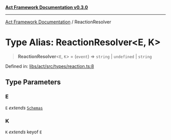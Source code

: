 [**Act Framework Documentation v0.3.0**](../README.md)

***

[Act Framework Documentation](../globals.md) / ReactionResolver

# Type Alias: ReactionResolver\<E, K\>

> **ReactionResolver**\<`E`, `K`\> = (`event`) => `string` \| `undefined` \| `string`

Defined in: [libs/act/src/types/reaction.ts:8](https://github.com/Rotorsoft/act-root/blob/44434ac9e20b81fc5bbda127e1633a974aa78bcb/libs/act/src/types/reaction.ts#L8)

## Type Parameters

### E

`E` *extends* [`Schemas`](Schemas.md)

### K

`K` *extends* keyof `E`
